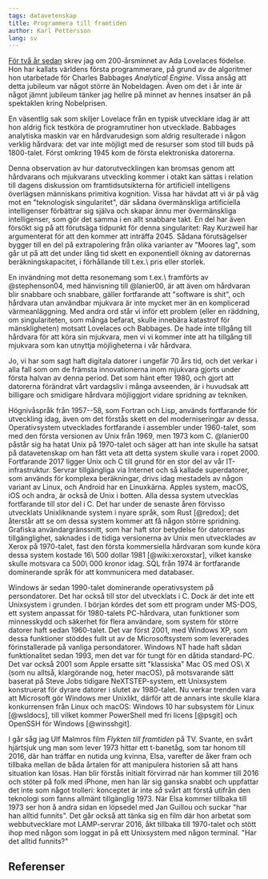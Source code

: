 ```yaml
---
tags: datavetenskap
title: Programmera till framtiden
author: Karl Pettersson
lang: sv
---
```


[För två år sedan](http://klpn.se/2015/12/10/datorlos-utvecklare-2/) skrev jag
om 200-årsminnet av Ada Lovelaces födelse. Hon har kallats världens första
programmerare, på grund av de algoritmer hon utarbetade för Charles Babbages
*Analytical Engine*. Vissa ansåg att detta jubileum var något större än
Nobeldagen. Även om det i år inte är något jämnt jubileum tänker jag hellre på
minnet av hennes insatser än på spektaklen kring Nobelprisen.

En väsentlig sak som skiljer Lovelace från en typisk utvecklare idag är att
hon aldrig fick testköra de programrutiner hon utvecklade. Babbages analytiska
maskin var en hårdvarudesign som aldrig resulterade i någon verklig hårdvara:
det var inte möjligt med de resurser som stod till buds på 1800-talet. Först
omkring 1945 kom de första elektroniska datorerna.

Denna observation av hur datorutvecklingen kan bromsas genom att hårdvarans och
mjukvarans utveckling kommer i otakt kan sättas i relation till dagens
diskussion om framtidsutsikterna för artificiell intelligens överlägsen
människans primitiva kognition. Vissa har hävdat att vi är på väg mot en
"teknologisk singularitet", där sådana övermänskliga artificiella intelligenser
förbättrar sig själva och skapar ännu mer övermänskliga intelligenser, som gör
det samma i en allt snabbare takt. En del har även försökt sig på att förutsäga
tidpunkt för denna singularitet: Ray Kurzweil har argumenterat för att den
kommer att inträffa 2045. Sådana förutsägelser bygger till en del på
extrapolering från olika varianter av "Moores lag", som går ut på att det under
lång tid skett en exponentiell ökning av datorernas beräkningskapacitet, i
förhållande till t.ex.\ pris eller storlek.

En invändning mot detta resonemang som t.ex.\ framförts av @stephenson04, med hänvisning
till @lanier00, är att även om hårdvaran blir snabbare och snabbare, gäller
fortfarande att "software is shit", och hårdvara utan användbar mjukvara är
inte mycket mer än en komplicerad värmeanläggning. Med andra ord står vi inför ett
problem (eller en räddning, om singulariteten, som många befarat, skulle
innebära katastrof för mänskligheten) motsatt Lovelaces och Babbages. De hade
inte tillgång till hårdvara för att köra sin mjukvara, men vi vi kommer inte att ha
tillgång till mjukvara som kan utnyttja möjligheterna i vår hårdvara.

Jo, vi har som sagt haft digitala datorer i ungefär 70 års tid, och det verkar i
alla fall som om de främsta innovationerna inom mjukvara gjorts under första
halvan av denna period. Det som hänt efter 1980, och gjort att datorerna
förändrat vårt vardagsliv i många avseenden, är i huvudsak att billigare och
smidigare hårdvara möjliggjort vidare spridning av tekniken.

Högnivåspråk från 1957--58, som Fortran och Lisp, används fortfarande för
utveckling idag, även om det förstås skett en del moderniseringar av dessa.
Operativsystem utvecklades fortfarande i assembler under 1960-talet, som med
den första versionen av Unix från 1969, men 1973 kom C. @lanier00 påstår sig ha
hatat Unix på 1970-talet och säger att han inte skulle ha satsat på
datavetenskap om han fått veta att detta system skulle vara i ropet 2000. Fortfarande
2017 ligger Unix och C till grund för en stor del av vår IT-infrastruktur.
Servrar tillgängliga via Internet och så kallade superdatorer, som används för
komplexa beräkningar, drivs idag mestadels av någon variant av Linux, och
Android har en Linuxkärna. Apples system, macOS, iOS och andra, är också de
Unix i botten. Alla dessa system utvecklas fortfarande till stor del i C. Det
har under de senaste åren förvisso utvecklats Unixliknande system i nyare
språk, som Rust [@redox]; det återstår att se om dessa system kommer att få
någon större spridning. Grafiska användargränssnitt, som har haft stor
betydelse för datorernas tillgänglighet, saknades i de tidiga versionerna av
Unix men utvecklades av Xerox på 1970-talet, fast den första kommersiella
hårdvaran som kunde köra dessa system kostade 16\ 500 dollar 1981
[@wiki:xeroxstar], vilket kanske skulle motsvara ca 500\ 000 kronor idag. SQL
från 1974 är fortfarande dominerande språk för att kommunicera med databaser.

Windows är sedan 1990-talet dominerande operativsystem på persondatorer. Det
har också till stor del utvecklats i C. Dock är det inte ett Unixsystem i
grunden. I början kördes det som ett program under MS-DOS, ett system anpassat
för 1980-talets PC-hårdvara, utan funktioner som minnesskydd och säkerhet för
flera användare, som system för större datorer haft sedan 1960-talet. Det var
först 2001, med Windows XP, som dessa funktioner stöddes fullt ut av de
Microsoftsystem som levererades förinstallerade på vanliga persondatorer.
Windows NT hade haft sådan funktionalitet sedan 1993, men det var för tungt för
en dåtida standard-PC. Det var också 2001 som Apple ersatte sitt "klassiska"
Mac OS med OS\ X (som nu alltså, klargörande nog, heter macOS), på motsvarande
sätt baserat på Steve Jobs tidigare NeXTSTEP-system, ett Unixsystem konstruerat
för dyrare datorer i slutet av 1980-talet. Nu verkar trenden vara att Microsoft
gör Windows mer Unixlikt, därför att de annars inte skulle klara konkurrensen
från Linux och macOS: Windows 10 har subsystem för Linux [@wsldocs], till
vilket kommer PowerShell med fri licens [@psgit] och OpenSSH för Windows
[@winsshgit].

I går såg jag Ulf Malmros film *Flykten till framtiden* på TV. Svante, en svårt
hjärtsjuk ung man som lever 1973 hittar ett t-banetåg, som tar honom till 2016,
där han träffar en nutida ung kvinna, Elsa, varefter de åker fram och tillbaka
mellan de båda årtalen för att manipulera historien så att hans situation kan
lösas. Han blir förstås initialt förvirrad när han kommer till 2016 och stöter
på folk med iPhone, men han lär sig ganska snabbt och uppfattar det inte som
något trolleri: konceptet är inte *så* svårt att förstå utifrån den teknologi
som fanns allmänt tillgänglig 1973. När Elsa kommer tillbaka till 1973 ser hon
å andra sidan en löpsedel med Jan Guillou och suckar "har han alltid funnits".
Det går också att tänka sig en film där hon arbetat som webbutvecklare mot
LAMP-servrar 2016, åkt tillbaka till 1970-talet och stött ihop med någon som
loggat in på ett Unixsystem med någon terminal. "Har det alltid funnits?"

## Referenser

